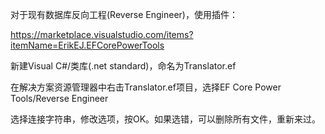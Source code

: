 对于现有数据库反向工程(Reverse Engineer)，使用插件：

https://marketplace.visualstudio.com/items?itemName=ErikEJ.EFCorePowerTools

新建Visual C#/类库(.net standard)，命名为Translator.ef

在解决方案资源管理器中右击Translator.ef项目，选择EF Core Power Tools/Reverse Engineer

选择连接字符串，修改选项，按OK。如果选错，可以删除所有文件，重新来过。

